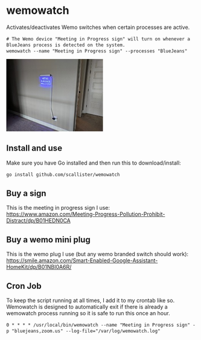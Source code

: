# wemowatch
Activates/deactivates Wemo switches when certain processes are active.

```
# The Wemo device "Meeting in Progress sign" will turn on whenever a BlueJeans process is detected on the system.
wemowatch --name "Meeting in Progress sign" --processes "BlueJeans"
```
![Meeting in Progress Sign](https://raw.githubusercontent.com/scallister/wemowatch/master/signnew.jpg)

## Install and use
Make sure you have Go installed and then run this to download/install:
```bash
go install github.com/scallister/wemowatch
```

## Buy a sign
This is the meeting in progress sign I use:
https://www.amazon.com/Meeting-Progress-Pollution-Prohibit-Distract/dp/B01HEDN0CA

## Buy a wemo mini plug
This is the wemo plug I use (but any wemo branded switch should work):
https://smile.amazon.com/Smart-Enabled-Google-Assistant-HomeKit/dp/B01NBI0A6R/

## Cron Job
To keep the script running at all times, I add it to my crontab like so. Wemowatch is designed to automatically exit if there is already a wemowatch process running so it is safe to run this once an hour.

```
0 * * * * /usr/local/bin/wemowatch --name "Meeting in Progress sign" -p "bluejeans,zoom.us" --log-file="/var/log/wemowatch.log"
```
